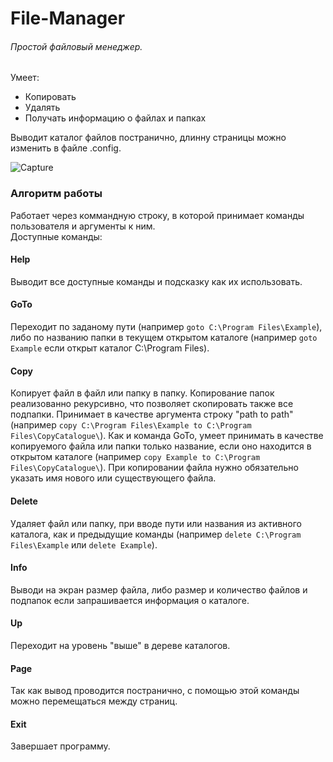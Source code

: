 # File-Manager
###### Простой файловый менеджер.
Умеет: 
- Копировать 
- Удалять 
- Получать информацию о файлах и папках  

Выводит каталог файлов постранично, длинну страницы можно изменить в файле .config.  

![Capture](https://user-images.githubusercontent.com/77644644/115735352-156e4400-a393-11eb-8766-5f7f8793f509.PNG)

### Алгоритм работы
Работает через коммандную строку, в которой принимает команды пользователя и аргументы к ним.  
Доступные команды:  
#### Help  
Выводит все доступные команды и подсказку как их использовать.  
#### GoTo  
Переходит по заданому пути (например `goto C:\Program Files\Example`), либо по названию папки в текущем открытом каталоге (например `goto Example` если открыт каталог C:\Program Files\).  
#### Copy  
Копирует файл в файл или папку в папку. Копирование папок реализованно рекурсивно, что позволяет скопировать также все подпапки. Принимает в качестве аргумента строку "path to path" (например `copy C:\Program Files\Example to C:\Program Files\CopyCatalogue\`). Как и команда GoTo, умеет принимать в качестве копируемого файла или папки только название, если оно находится в открытом каталоге (например `copy Example to C:\Program Files\CopyCatalogue\`). При копировании файла нужно обязательно указать имя нового или существующего файла.  
#### Delete 
Удаляет файл или папку, при вводе пути или названия из активного каталога, как и предыдущие команды (например `delete C:\Program Files\Example` или `delete Example`).  
#### Info
Выводи на экран размер файла, либо размер и количество файлов и подпапок если запрашивается информация о каталоге.
#### Up
Переходит на уровень "выше" в дереве каталогов.  
#### Page  
Так как вывод проводится постранично, с помощью этой команды можно перемещаться между страниц.
#### Exit
Завершает программу.
